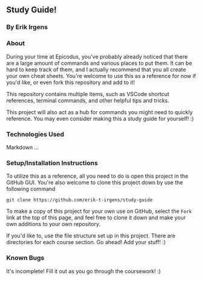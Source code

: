 ## Study Guide! 

### By Erik Irgens

### About
During your time at Epicodus, you've probably already noticed that there are a large amount of commands and various places to put them. It can be hard to keep track of them, and I actually recommend that you all create your own cheat sheets. You're welcome to use this as a reference for now if you'd like, or even fork this repository and add to it! 

This repository contains multiple items, such as VSCode shortcut references, terminal commands, and other helpful tips and tricks. 

This project will also act as a hub for commands you might need to quickly reference. You may even consider making this a study guide for yourself! :) 

### Technologies Used
Markdown
...

### Setup/Installation Instructions 
To utilize this as a reference, all you need to do is open this project in the GitHub GUI. You're also welcome to clone this project down by use the following command

`git clone https://github.com/erik-t-irgens/study-guide`

To make a copy of this project for your own use on GitHub, select the `Fork` link at the top of this page, and feel free to clone it down and make your own additions to your own repository. 

If you'd like to, use the file structure set up in this project. There are directories for each course section. Go ahead! Add your stuff! :) 

### Known Bugs
It's incomplete! Fill it out as you go through the coursework! :)

